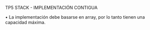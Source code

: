 ﻿TP5 STACK - IMPLEMENTACIÓN CONTIGUA

• La implementación debe basarse en array, por lo tanto tienen una capacidad
máxima.

![]()
